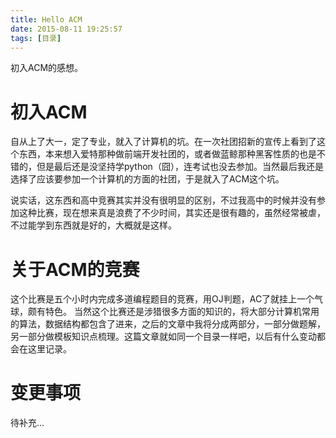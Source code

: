 ```yaml
---
title: Hello ACM
date: 2015-08-11 19:25:57
tags: [目录]
---
```


初入ACM的感想。
<!--more-->
# 初入ACM

自从上了大一，定了专业，就入了计算机的坑。在一次社团招新的宣传上看到了这个东西，本来想入爱特那种做前端开发社团的，或者做蓝鲸那种黑客性质的也是不错的，但是最后还是没坚持学python（囧），连考试也没去参加。当然最后我还是选择了应该要参加一个计算机的方面的社团，于是就入了ACM这个坑。

说实话，这东西和高中竞赛其实并没有很明显的区别，不过我高中的时候并没有参加这种比赛，现在想来真是浪费了不少时间，其实还是很有趣的，虽然经常被虐，不过能学到东西就是好的，大概就是这样。


# 关于ACM的竞赛

这个比赛是五个小时内完成多道编程题目的竞赛，用OJ判题，AC了就挂上一个气球，颇有特色。
当然这个比赛还是涉猎很多方面的知识的，将大部分计算机常用的算法，数据结构都包含了进来，之后的文章中我将分成两部分，一部分做题解，另一部分做模板知识点梳理。这篇文章就如同一个目录一样吧，以后有什么变动都会在这里记录。


# 变更事项

待补充...


